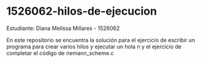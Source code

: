 # 1526062-hilos-de-ejecucion

Estudiante: Diana Melissa Millares - 1526062

En este repositorio se encuentra la solución para el ejercicio de escribir un programa para crear varios hilos y ejecutar un hola n y el ejercicio de completar el código de riemann_scheme.c

